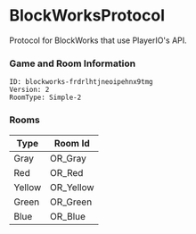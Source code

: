 # BlockWorksProtocol
Protocol for BlockWorks that use PlayerIO's API.


### Game and Room Information  
```
ID: blockworks-frdrlhtjneoipehnx9tmg  
Version: 2  
RoomType: Simple-2  
```
### Rooms

| Type        | Room Id
| ----        | ---------
| Gray        | OR_Gray
| Red         | OR_Red
| Yellow      | OR_Yellow
| Green       | OR_Green
| Blue        | OR_Blue


